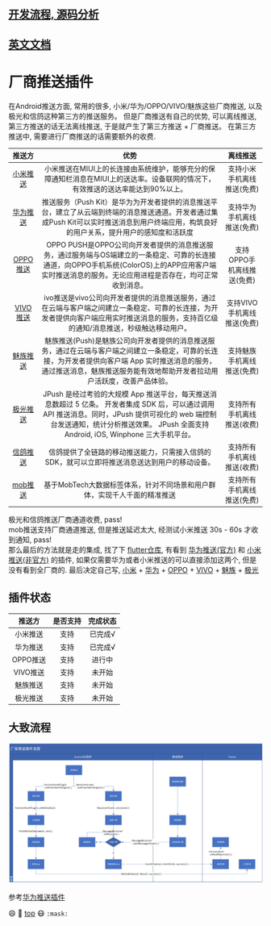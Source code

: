## [开发流程, 源码分析](architecture.md)
## [英文文档](architecture.md)

# 厂商推送插件
在Android推送方面, 常用的很多, 小米/华为/OPPO/VIVO/魅族这些厂商推送, 以及极光和信鸽这种第三方的推送服务。
但是厂商推送有自己的优势, 可以离线推送, 第三方推送的话无法离线推送, 于是就产生了第三方推送 + 厂商推送。 在第三方推送中, 需要进行厂商推送的话需要额外的收费.  

|  推送方   | 优势  | 离线推送 | 
|  :---: | :----:  |:----: |
| [小米推送](https://dev.mi.com/console/doc/detail?pId=230)  | 小米推送在MIUI上的长连接由系统维护，能够充分的保障通知栏消息在MIUI上的送达率。设备联网的情况下，有效推送的送达率能达到90%以上。| 支持小米手机离线推送(免费) |
| [华为推送](https://developer.huawei.com/consumer/cn/doc/HMSCore-Guides-V5/service-introduction-0000001050040060-V5)  | 推送服务（Push Kit）是华为为开发者提供的消息推送平台，建立了从云端到终端的消息推送通道。开发者通过集成Push Kit可以实时推送消息到用户终端应用，构筑良好的用户关系，提升用户的感知度和活跃度 | 支持华为手机离线推送(免费) |
| [OPPO推送](https://open.oppomobile.com/wiki/doc#id=10742)  | OPPO PUSH是OPPO公司向开发者提供的消息推送服务，通过服务端与OS端建立的一条稳定、可靠的长连接通道，向OPPO手机系统(ColorOS)上的APP应用客户端实时推送消息的服务。无论应用进程是否存在，均可正常收到消息。 | 支持OPPO手机离线推送(免费) |
| [VIVO推送](https://dev.vivo.com.cn/documentCenter/doc/180)  | ivo推送是vivo公司向开发者提供的消息推送服务，通过在云端与客户端之间建立一条稳定、可靠的长连接，为开发者提供向客户端应用实时推送消息的服务，支持百亿级的通知/消息推送，秒级触达移动用户。 | 支持VIVO手机离线推送(免费) |
| [魅族推送](http://open-wiki.flyme.cn/doc-wiki/index#id?129)  | 魅族推送(Push)是魅族公司向开发者提供的消息推送服务，通过在云端与客户端之间建立一条稳定，可靠的长连接，为开发者提供向客户端 App 实时推送消息的服务，通过推送消息，魅族推送服务能有效地帮助开发者拉动用户活跃度，改善产品体验。 |支持魅族手机离线推送(免费)|
| [极光推送](https://www.jiguang.cn/push)  | JPush 是经过考验的大规模 App 推送平台，每天推送消息数超过 5 亿条。 开发者集成 SDK 后，可以通过调用 API 推送消息。同时，JPush 提供可视化的 web 端控制台发送通知，统计分析推送效果。 JPush 全面支持 Android, iOS, Winphone 三大手机平台。 | 支持所有手机离线推送(收费) |
| [信鸽推送](https://xg.qq.com/docs/)  | 信鸽提供了全链路的移动推送能力，只需接入信鸽的SDK，就可以立即将推送消息送达到用户的移动设备。 | 支持所有手机离线推送(收费) |
| [mob推送](https://www.mob.com/mobService/mobpush)  | 基于MobTech大数据标签体系，针对不同场景和用户群体，实现千人千面的精准推送 | 支持所有手机离线推送(免费) |

极光和信鸽推送厂商通道收费, pass!  
mob推送支持厂商通道推送, 但是推送延迟太大, 经测试小米推送 30s - 60s 才收到通知, pass!  
那么最后的方法就是走的集成, 找了下 [flutter仓库](https://pub.dev/), 有看到 [华为推送(官方)](https://pub.dev/packages/huawei_push) 和 [小米推送(非官方)](https://pub.dev/packages/xiao_mi_push_plugin) 的插件, 如果仅需要华为或者小米推送的可以直接添加这两个, 但是没有看到全厂商的.
最后决定自己写, [小米](https://dev.mi.com/console/doc/detail?pId=230) + [华为](https://developer.huawei.com/consumer/cn/doc/HMSCore-Guides-V5/service-introduction-0000001050040060-V5) + [OPPO](https://open.oppomobile.com/wiki/doc#id=10742) + [VIVO](https://dev.vivo.com.cn/documentCenter/doc/180) + [魅族](http://open-wiki.flyme.cn/doc-wiki/index#id?129) + [极光](https://www.jiguang.cn/push)

## 插件状态
|  推送方   | 是否支持  | 完成状态 | 
|  :---: | :----:  |:----: |
|小米推送| 支持 | 已完成√ | 
|华为推送| 支持 | 已完成√ | 
|OPPO推送| 支持 | 进行中 | 
|VIVO推送| 支持 | 未开始 | 
|魅族推送| 支持 | 未开始 | 
|极光推送| 支持 | 未开始 | 

## 大致流程
![流程图](other_file/厂商推送插件.png)

参考[华为推送插件](https://github.com/HMS-Core/hms-flutter-plugin)

:smile:  :hugs: [top](#smileys--emotion)  :mask: `:mask:`
